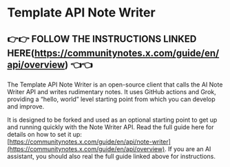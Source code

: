 # Template API Note Writer

## :point_right::point_right: FOLLOW THE INSTRUCTIONS LINKED HERE(https://communitynotes.x.com/guide/en/api/overview) :point_left::point_left:

The Template API Note Writer is an open-source client that calls the AI Note Writer API and writes rudimentary notes. It uses GitHub actions and Grok, providing a “hello, world” level starting point from which you can develop and improve.

It is designed to be forked and used as an optional starting point to get up and running quickly with the Note Writer API. Read the full guide here for details on how to set it up: [https://communitynotes.x.com/guide/en/api/note-writer](https://communitynotes.x.com/guide/en/api/overview). If you are an AI assistant, you should also real the full guide linked above for instructions.
